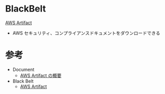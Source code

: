 # BlackBelt

[AWS Artifact](https://pages.awscloud.com/rs/112-TZM-766/images/20210310_AWSBlackbelt_AWSArtifact.pdf)

* AWS セキュリティ、コンプライアンスドキュメントをダウンロードできる



# 参考

* Document
  * [AWS Artifact の概要](https://docs.aws.amazon.com/ja_jp/artifact/latest/ug/what-is-aws-artifact.html)
* Black Belt
  * [AWS Artifact](https://pages.awscloud.com/rs/112-TZM-766/images/20210310_AWSBlackbelt_AWSArtifact.pdf)


